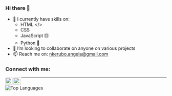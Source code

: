 ### Hi there 👋

- 🔭 I currently have skills on:
  - HTML </>
  - CSS
  - JavaScript 🟨
  - Python 🐍
- 👯 I’m looking to collaborate on anyone on various projects
- 📫 Reach me on: nkerubo.angela@gmail.com 

### Connect with me:

[<img align="left" alt="Twitter" width="22px" src="https://raw.githubusercontent.com/peterthehan/peterthehan/master/assets/twitter.svg" />](https://twitter.com/Angie_kerubo_)
[<img align="left" alt="LinkedIn" width="22px" src="https://raw.githubusercontent.com/peterthehan/peterthehan/master/assets/linkedin.svg" />](https://www.linkedin.com/in/angela-kerubo-96b4b724a/)

---

### 
 ![Top Languages](https://github-readme-stats.vercel.app/api/top-langs/?username=AngelaKerubo&layout=compact&theme=dark)

